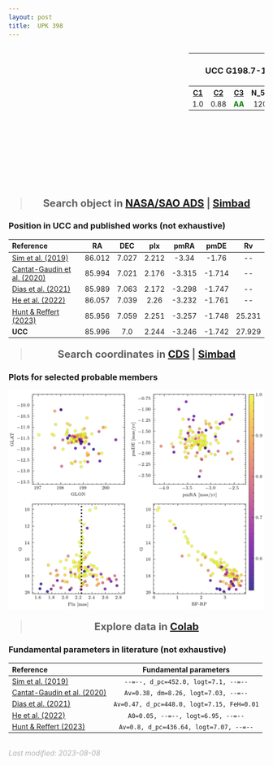```yaml
---
layout: post
title:  UPK 398
---
```


<div style="display: flex; justify-content: space-between;">
 <div style="text-align: center;">
 <!-- Left block -->
 <div id="aladin-lite-div" style="width:355px;height:250px;"></div>
 <script type="text/javascript" src="https://aladin.cds.unistra.fr/AladinLite/api/v3/latest/aladin.js" charset="utf-8"></script>
 <script type="text/javascript">
   let aladin;
   A.init.then(() => {
      aladin = A.aladin('#aladin-lite-div', {survey: "P/DSS2/color", fov:0.67, target: "85.996 7.0"});
   });
 </script>
</div>
<!-- Left block -->

<table style="text-align: center; width:355px;height:250px;">
  <!-- Row 1 (title) -->
  <tr>
    <td colspan="5"><h3>UCC G198.7-11.5</h3></td>
  </tr>
  <!-- Row 2 -->
  <tr>
    <th><a href="https://ucc.ar/faq#what-are-the-c1-c2-and-c3-parameters" title="Photometric class">C1</a></th>
    <th><a href="https://ucc.ar/faq#what-are-the-c1-c2-and-c3-parameters" title="Density class">C2</a></th>
    <th><a href="https://ucc.ar/faq#what-are-the-c1-c2-and-c3-parameters" title="Combined class">C3</a></th>
    <th><div title="Stars with membership probability >50%">N_50</div></th>
    <th><div title="Radius that contains half the members [arcmin]">r_50</div></th>
  </tr>
  <!-- Row 3 -->
  <tr>
    <td>1.0</td>
    <td>0.88</td>
    <td><span style="color: green; font-weight: bold;">A</span><span style="color: green; font-weight: bold;">A</span></td>
    <td>120</td>
    <td>20.1</td>
  </tr>
</table>
</div>

> <p style="text-align:center; font-weight: bold; font-size:20px">Search object in <a href="https://ui.adsabs.harvard.edu/search/q=%20collection%3Aastronomy%20body%3A%22UPK%20398%22&sort=date%20desc%2C%20bibcode%20desc&p_=0" target="_blank">NASA/SAO ADS</a> | <a href="http://simbad.cds.unistra.fr/simbad/sim-id-refs?Ident=upk398" target="_blank">Simbad</a></p>


### Position in UCC and published works (not exhaustive)

| Reference    | RA    | DEC   | plx  | pmRA  | pmDE   |  Rv  |
| :---         | :---: | :---: | :---: | :---: | :---: | :---: |
|[Sim et al. (2019)](https://ui.adsabs.harvard.edu/abs/2019JKAS...52..145S/abstract) | 86.012 | 7.027 | 2.212 | -3.34 | -1.76 | -- |
|[Cantat-Gaudin et al. (2020)](https://ui.adsabs.harvard.edu/abs/2020A%26A...640A...1C) | 85.994 | 7.021 | 2.176 | -3.315 | -1.714 | -- |
|[Dias et al. (2021)](https://ui.adsabs.harvard.edu/abs/2021MNRAS.504..356D) | 85.989 | 7.063 | 2.172 | -3.298 | -1.747 | -- |
|[He et al. (2022)](https://ui.adsabs.harvard.edu/abs/2022ApJS..262....7H/abstract) | 86.057 | 7.039 | 2.26 | -3.232 | -1.761 | -- |
|[Hunt & Reffert (2023)](https://ui.adsabs.harvard.edu/abs/2023arXiv230313424H/abstract) | 85.956 | 7.059 | 2.251 | -3.257 | -1.748 | 25.231 |
| **UCC** |85.996 | 7.0 | 2.244 | -3.246 | -1.742 | 27.929 |

> <p style="text-align:center; font-weight: bold; font-size:20px">Search coordinates in <a href="http://cdsportal.u-strasbg.fr/?target=85.996%207.0" target="_blank">CDS</a> | <a href="https://simbad.cds.unistra.fr/mobile/object_list.html?coord=85.996%207.0&output=json&radius=5&userEntry=upk398" target="_blank">Simbad</a></p>

### Plots for selected probable members

![CLUSTER](https://raw.githubusercontent.com/ucc23/Q3N/main/plots/upk398.webp)


> <p style="text-align:center; font-weight: bold; font-size:20px">Explore data in <a href="https://colab.research.google.com/github/UCC23/Q3N/blob/master/notebooks/upk398.ipynb" target="_blank">Colab</a></p>


### Fundamental parameters in literature (not exhaustive)

| Reference |  Fundamental parameters |
| :---         |     :---:      |
| [Sim et al. (2019)](https://ui.adsabs.harvard.edu/abs/2019JKAS...52..145S/abstract) | `--=--, d_pc=452.0, logt=7.1, --=--` |
| [Cantat-Gaudin et al. (2020)](https://ui.adsabs.harvard.edu/abs/2020A%26A...640A...1C) | `Av=0.38, dm=8.26, logt=7.03, --=--` |
| [Dias et al. (2021)](https://ui.adsabs.harvard.edu/abs/2021MNRAS.504..356D) | `Av=0.47, d_pc=448.0, logt=7.15, FeH=0.01` |
| [He et al. (2022)](https://ui.adsabs.harvard.edu/abs/2022ApJS..262....7H/abstract) | `A0=0.05, --=--, logt=6.95, --=--` |
| [Hunt & Reffert (2023)](https://ui.adsabs.harvard.edu/abs/2023arXiv230313424H/abstract) | `Av=0.8, d_pc=436.64, logt=7.07, --=--` |

<br>
<font color="b3b1b1"><i>Last modified: 2023-08-08</i></font>
